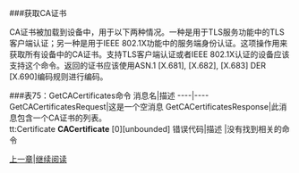 ###获取CA证书

CA证书被加载到设备中，用于以下两种情况。一种是用于TLS服务功能中的TLS客户端认证；另一种是用于IEEE 802.1X功能中的服务端身份认证。这项操作用来获取所有设备中的CA证书。支持TLS客户端认证或者IEEE 802.1X认证的设备应该支持这个命令。返回的证书应该使用ASN.1 [X.681], [X.682], [X.683] DER [X.690]编码规则进行编码。

###表75：GetCACertificates命令
消息名|描述
----|----
GetCACertificatesRequest|这是一个空消息
GetCACertificatesResponse|此消息包含一个CA证书的列表。<br />tt:Certificate **CACertificate** [0][unbounded]
错误代码|描述
 |没有找到相关的命令





[上一章](08.04.09.md)|[继续阅读](08.04.11.md)
